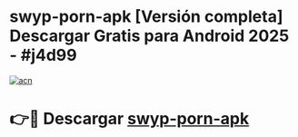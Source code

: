# swyp-porn-apk  [Versión completa] Descargar Gratis para Android 2025 - #j4d99

[![acn](https://github.com/user-attachments/assets/0f9c940e-d8b0-45ae-aac7-cd30a18b3e1c)](https://apps.freeplayer.one?title=swyp-porn-apk&ref=9F)

# 👉🔴 Descargar [swyp-porn-apk](https://apps.freeplayer.one?title=swyp-porn-apk&ref=9F)